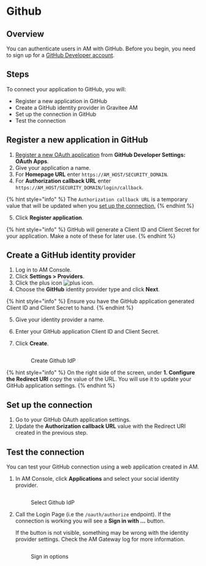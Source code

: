 # Github

## Overview

You can authenticate users in AM with GitHub. Before you begin, you need to sign up for a [GitHub Developer account](https://github.com/join).

## Steps

To connect your application to GitHub, you will:

* Register a new application in GitHub
* Create a GitHub identity provider in Gravitee AM
* Set up the connection in GitHub
* Test the connection

## Register a new application in GitHub

1. [Register a new OAuth application](https://github.com/settings/applications/new) from **GitHub Developer Settings: OAuth Apps**.
2. Give your application a name.
3. For **Homepage URL** enter `https://AM_HOST/SECURITY_DOMAIN`.
4. For **Authorization callback URL** enter `https://AM_HOST/SECURITY_DOMAIN/login/callback`.

{% hint style="info" %}
The `Authorization callback URL` is a temporary value that will be updated when you [set up the connection.](github.md#set-up-the-connection)
{% endhint %}

5. Click **Register application**.

{% hint style="info" %}
GitHub will generate a Client ID and Client Secret for your application. Make a note of these for later use.
{% endhint %}

## Create a GitHub identity provider

1. Log in to AM Console.
2. Click **Settings > Providers**.
3. Click the plus icon ![plus icon](https://docs.gravitee.io/images/icons/plus-icon.png).
4. Choose the **GitHub** identity provider type and click **Next**.

{% hint style="info" %}
Ensure you have the GitHub application generated Client ID and Client Secret to hand.
{% endhint %}

5. Give your identity provider a name.
6. Enter your GitHub application Client ID and Client Secret.
7.  Click **Create**.

    <figure><img src="https://docs.gravitee.io/images/am/current/graviteeio-am-userguide-social-idp-github.png" alt=""><figcaption><p>Create Github IdP</p></figcaption></figure>

{% hint style="info" %}
On the right side of the screen, under **1. Configure the Redirect URI** copy the value of the URL. You will use it to update your GitHub application settings.
{% endhint %}

## Set up the connection

1. Go to your GitHub OAuth application settings.
2. Update the **Authorization callback URL** value with the Redirect URI created in the previous step.

## Test the connection

You can test your GitHub connection using a web application created in AM.

1.  In AM Console, click **Applications** and select your social identity provider.

    <figure><img src="https://docs.gravitee.io/images/am/current/graviteeio-am-userguide-social-idp-list.png" alt=""><figcaption><p>Select Github IdP</p></figcaption></figure>
2.  Call the Login Page (i.e the `/oauth/authorize` endpoint). If the connection is working you will see a **Sign in with …​** button.

    If the button is not visible, something may be wrong with the identity provider settings. Check the AM Gateway log for more information.

    <figure><img src="https://docs.gravitee.io/images/am/current/graviteeio-am-userguide-social-idp-login.png" alt=""><figcaption><p>Sign in options</p></figcaption></figure>
